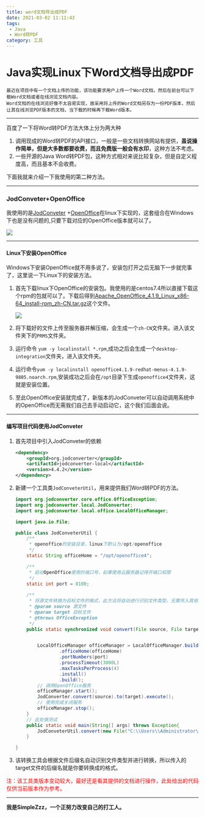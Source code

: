 ```yaml
---
title: word文档导出成PDF
date: 2021-03-02 11:11:43
tags: 
 - Java
 - Word转PDF
category: 工具
---
```


# Java实现Linux下Word文档导出成PDF

	最近在项目中有一个文档上传的功能，该功能要求用户上传一个Word文档，然后在前台可以下载Word文档或者在线浏览文档内容。
	Word文档的在线浏览好像不太容易实现，故采用将上传的Word文档另存为一份PDF版本，然后让其在线浏览PDF版本的文档，当下载的时候再下载Word版本。

---

百度了一下将Word转PDF方法大体上分为两大种

1. 调用现成的Word转PDF的API接口，一般是一些文档转换网站有提供，**虽说操作简单，但是大多数都要收费，而且免费版一般会有水印**，这种方法不考虑。
2. 一些开源的Java Word转PDF包，这种方式相对来说比较复杂，但是自定义程度高，而且基本不会收费。

下面我就来介绍一下我使用的第二种方法。

---

### JodConveter+OpenOffice

我使用的是[JodConveter](https://github.com/sbraconnier/jodconverter) +[OpenOffice](https://www.openoffice.org/)在linux下实现的，这套组合在Windows下也是没有问题的,只要下载对应的OpenOffice版本就可以了。

![](https://my-pic-picgo.oss-cn-shanghai.aliyuncs.com/202307052241874.webp)

---

#### Linux下安装OpenOffice

Windows下安装OpenOffice就不用多说了，安装包打开之后无脑下一步就完事了，这里说一下Linux下的安装方法。

1. 首先下载linux下OpenOffice的安装包。我使用的是centos7.4所以直接下载这个rpm的包就可以了。下载后得到[Apache_OpenOffice_4.1.9_Linux_x86-64_install-rpm_zh-CN.tar.gz](https://sourceforge.net/projects/openofficeorg.mirror/files/4.1.9/binaries/zh-CN/Apache_OpenOffice_4.1.9_Linux_x86-64_install-rpm_zh-CN.tar.gz/download)这个文件。

    ![](https://my-pic-picgo.oss-cn-shanghai.aliyuncs.com/202307052242181.webp)

2. 将下载好的文件上传至服务器并解压缩，会生成一个`zh-CN`文件夹。进入该文件夹下的`PRMS`文件夹。

3. 运行命令 `yum -y localinstall *.rpm`,成功之后会生成一个`desktop-integration`文件夹，进入该文件夹。

4. 运行命令`yum -y localinstall openoffice4.1.9-redhat-menus-4.1.9-9805.noarch.rpm`,安装成功之后会在`/opt`目录下生成`openoffice4`文件夹，这就是安装位置。

5. 至此OpenOffice安装就完成了，新版本的JodConveter可以自动调用系统中的OpenOffice而无需我们自己去手动启动它，这个我们后面会说。

---

#### 编写项目代码使用JodConveter

1. 首先项目中引入JodConveter的依赖

    ````xml
    <dependency>
        <groupId>org.jodconverter</groupId>
        <artifactId>jodconverter-local</artifactId>  
        <version>4.4.2</version>
    </dependency>
    ````

2. 新建一个工具类`JodConveterUtil`，用来提供我们Word转PDF的方法。

    ```java
    import org.jodconverter.core.office.OfficeException;
    import org.jodconverter.local.JodConverter;
    import org.jodconverter.local.office.LocalOfficeManager;
    
    import java.io.File;
    
    public class JodConveterUtil {
        /**
         * openoffice的安装目录，linux下默认为/opt/openoffice
         */
        static String officeHome = "/opt/openoffice4";
    
        /**
         * 启动OpenOffice使用的端口号，如果使用云服务器记得开端口权限
         */
        static int port = 8100;
        
        /**
         * 将源文件转换为目标文件的格式，此方法将自动进行识别文件类型，无需传入其他参数
         * @param source 源文件
         * @param target 目标文件
         * @throws OfficeException
         */
        public static synchronized void convert(File source, File target) throws OfficeException {
    
    
            LocalOfficeManager officeManager = LocalOfficeManager.builder()
                    .officeHome(officeHome)
                    .portNumbers(port)
                    .processTimeout(3000L)
                    .maxTasksPerProcess(4)
                    .install()
                    .build();
    		// 调用OpenOffice服务
            officeManager.start();
            JodConverter.convert(source).to(target).execute();
            // 使用完成关闭服务
            officeManager.stop();
        }
        // 此处做测试
        public static void main(String[] args) throws Exception{
            JodConveterUtil.convert(new File("C:\\Users\\Administrator\\Desktop\\压缩视频操作流程.docx"),new File("C:\\Users\\Administrator\\Desktop\\target.pdf"));
        }
    
    }
    ```

3. 该转换工具会根据文件后缀名自动识别文件类型并进行转换，所以传入的target文件的后缀名就是你要转换成的格式。

<font color="red">注：该工具类版本变动较大，最好还是看其提供的文档进行操作，此处给出的代码仅供当前版本作为参考。</font>

---

**我是SimpleZzz，一个正努力改变自己的打工人。**